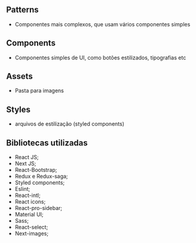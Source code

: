 ## Patterns

- Componentes mais complexos, que usam vários componentes simples

## Components

- Componentes simples de UI, como botões estilizados, tipografias etc

## Assets

- Pasta para imagens

## Styles

- arquivos de estilização (styled components)

## Bibliotecas utilizadas

- React JS;
- Next JS;
- React-Bootstrap;
- Redux e Redux-saga;
- Styled components;
- Eslint;
- React-intl;
- React icons;
- React-pro-sidebar;
- Material UI;
- Sass;
- React-select;
- Next-images;
